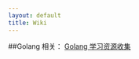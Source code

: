 ```yaml
---
layout: default
title: Wiki
---
```


##Golang 相关：
        [Golang 学习资源收集](2012/07/13/collect-golang-resource-before-learn/)
